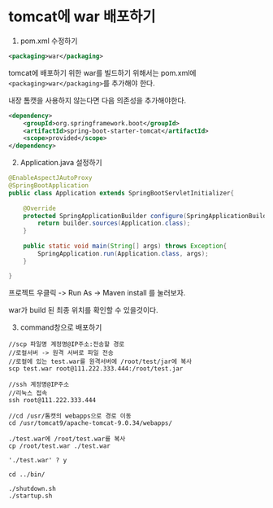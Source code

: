 # tomcat에 war 배포하기

1. pom.xml 수정하기

```xml
<packaging>war</packaging>
```

tomcat에 배포하기 위한 war를 빌드하기 위해서는 pom.xml에 `<packaging>war</packaging>`를 추가해야 한다.



내장 톰캣을 사용하지 않는다면 다음 의존성을 추가해야한다.

```xml
<dependency>
    <groupId>org.springframework.boot</groupId>
    <artifactId>spring-boot-starter-tomcat</artifactId>
    <scope>provided</scope>
</dependency>	
```

2. Application.java 설정하기

```java
@EnableAspectJAutoProxy
@SpringBootApplication
public class Application extends SpringBootServletInitializer{
	
	@Override
	protected SpringApplicationBuilder configure(SpringApplicationBuilder builder) {
		return builder.sources(Application.class);
	}
	
	public static void main(String[] args) throws Exception{
		SpringApplication.run(Application.class, args);
	}

}
```

프로젝트 우클릭 -> Run As -> Maven install 를 눌러보자.

war가 build 된 최종 위치를 확인할 수 있을것이다.



3. command창으로 배포하기

```
//scp 파일명 계정명@IP주소:전송할 경로
//로컬서버 -> 원격 서버로 파일 전송
//로컬에 있는 test.war를 원격서버에 /root/test/jar에 복사
scp test.war root@111.222.333.444:/root/test.jar

//ssh 계정명@IP주소
//리눅스 접속
ssh root@111.222.333.444

//cd /usr/톰캣의 webapps으로 경로 이동
cd /usr/tomcat9/apache-tomcat-9.0.34/webapps/

./test.war에 /root/test.war를 복사
cp /root/test.war ./test.war

'./test.war' ? y

cd ../bin/

./shutdown.sh
./startup.sh
```

